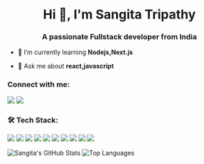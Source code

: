 <h1 align="center">Hi 👋, I'm Sangita Tripathy</h1>
<h3 align="center">A passionate Fullstack developer from India</h3>

- 🌱 I’m currently learning **Nodejs,Next.js**

- 💬 Ask me about **react,javascript**

<h3 align="left">Connect with me:</h3>
<p align="left">
  <a href="https://linkedin.com/in/sangita-tripathy"><img src="https://img.shields.io/badge/LinkedIn-blue?style=for-the-badge&logo=linkedin&logoColor=white" /></a>
  <a href="https://www.leetcode.com/sangitatripathy183"><img src="https://img.shields.io/badge/LeetCode-FFA116?style=for-the-badge&logo=leetcode&logoColor=white" /></a>
</p>

### 🛠️ Tech Stack:
<p align="left">
  <img src="https://img.shields.io/badge/JavaScript-F7DF1E?style=for-the-badge&logo=javascript&logoColor=black" />
  <img src="https://img.shields.io/badge/React-20232A?style=for-the-badge&logo=react&logoColor=61DAFB" />
  <img src="https://img.shields.io/badge/Redux-764ABC?style=for-the-badge&logo=redux&logoColor=white" />
  <img src="https://img.shields.io/badge/Node.js-339933?style=for-the-badge&logo=nodedotjs&logoColor=white" />
  <img src="https://img.shields.io/badge/Express.js-000000?style=for-the-badge&logo=express&logoColor=white" />
  <img src="https://img.shields.io/badge/MongoDB-4EA94B?style=for-the-badge&logo=mongodb&logoColor=white" />
  <img src="https://img.shields.io/badge/Tailwind_CSS-38B2AC?style=for-the-badge&logo=tailwind-css&logoColor=white" />
  <img src="https://img.shields.io/badge/PL/SQL-01529E?style=for-the-badge&logo=oracle&logoColor=white" />
  <img src="https://img.shields.io/badge/JWT-JSON%20Web%20Token-yellow?style=for-the-badge&logo=jsonwebtokens&logoColor=black" />
  <img src="https://img.shields.io/badge/Mongoose-ODM%20for%20MongoDB-880000?style=for-the-badge&logo=mongodb&logoColor=white" />
</p>

<p align="left">
  <img src="https://github-readme-stats.vercel.app/api?username=sangitatripathy&show_icons=true&theme=radical" alt="Sangita's GitHub Stats" />
  <img src="https://github-readme-stats.vercel.app/api/top-langs/?username=sangitatripathy&layout=compact&theme=radical" alt="Top Languages" />
</p>


